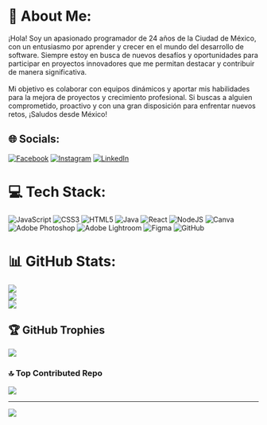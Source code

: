 # 💫 About Me:
¡Hola! Soy un apasionado programador de 24 años de la Ciudad de México, con un entusiasmo por aprender y crecer en el mundo del desarrollo de software. Siempre estoy en busca de nuevos desafíos y oportunidades para participar en proyectos innovadores que me permitan destacar y contribuir de manera significativa. <br><br>Mi objetivo es colaborar con equipos dinámicos y aportar mis habilidades para la mejora de proyectos y crecimiento profesional. Si buscas a alguien comprometido, proactivo y con una gran disposición para enfrentar nuevos retos, ¡Saludos desde México!


## 🌐 Socials:
[![Facebook](https://img.shields.io/badge/Facebook-%231877F2.svg?logo=Facebook&logoColor=white)](https://facebook.com/MiguelCruz) [![Instagram](https://img.shields.io/badge/Instagram-%23E4405F.svg?logo=Instagram&logoColor=white)](https://instagram.com/miguelagczarr) [![LinkedIn](https://img.shields.io/badge/LinkedIn-%230077B5.svg?logo=linkedin&logoColor=white)](https://linkedin.com/in/MiguelArredondo) 

# 💻 Tech Stack:
![JavaScript](https://img.shields.io/badge/javascript-%23323330.svg?style=for-the-badge&logo=javascript&logoColor=%23F7DF1E) ![CSS3](https://img.shields.io/badge/css3-%231572B6.svg?style=for-the-badge&logo=css3&logoColor=white) ![HTML5](https://img.shields.io/badge/html5-%23E34F26.svg?style=for-the-badge&logo=html5&logoColor=white) ![Java](https://img.shields.io/badge/java-%23ED8B00.svg?style=for-the-badge&logo=openjdk&logoColor=white) ![React](https://img.shields.io/badge/react-%2320232a.svg?style=for-the-badge&logo=react&logoColor=%2361DAFB) ![NodeJS](https://img.shields.io/badge/node.js-6DA55F?style=for-the-badge&logo=node.js&logoColor=white) ![Canva](https://img.shields.io/badge/Canva-%2300C4CC.svg?style=for-the-badge&logo=Canva&logoColor=white) ![Adobe Photoshop](https://img.shields.io/badge/adobe%20photoshop-%2331A8FF.svg?style=for-the-badge&logo=adobe%20photoshop&logoColor=white) ![Adobe Lightroom](https://img.shields.io/badge/Adobe%20Lightroom-31A8FF.svg?style=for-the-badge&logo=Adobe%20Lightroom&logoColor=white) ![Figma](https://img.shields.io/badge/figma-%23F24E1E.svg?style=for-the-badge&logo=figma&logoColor=white)  ![GitHub](https://img.shields.io/badge/github-%23121011.svg?style=for-the-badge&logo=github&logoColor=white)
# 📊 GitHub Stats:
![](https://github-readme-stats.vercel.app/api?username=miguelagcz&theme=chartreuse-dark&hide_border=false&include_all_commits=true&count_private=false)<br/>
![](https://github-readme-streak-stats.herokuapp.com/?user=miguelagcz&theme=chartreuse-dark&hide_border=false)<br/>
![](https://github-readme-stats.vercel.app/api/top-langs/?username=miguelagcz&theme=chartreuse-dark&hide_border=false&include_all_commits=true&count_private=false&layout=compact)

## 🏆 GitHub Trophies
![](https://github-profile-trophy.vercel.app/?username=miguelagcz&theme=dark_dimmed&no-frame=true&no-bg=true&margin-w=4)

### 🔝 Top Contributed Repo
![](https://github-contributor-stats.vercel.app/api?username=miguelagcz&limit=5&theme=dark&combine_all_yearly_contributions=true)

---
[![](https://visitcount.itsvg.in/api?id=miguelagcz&icon=0&color=0)](https://visitcount.itsvg.in)

<!-- Proudly created with GPRM ( https://gprm.itsvg.in ) -->
